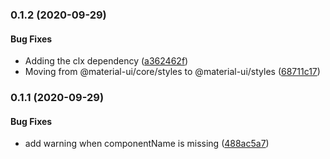 <a name="0.1.2"></a>
### 0.1.2 (2020-09-29)


#### Bug Fixes

* Adding the clx dependency ([a362462f](git+https://github.com/osequi/new-component.git/commit/a362462f))
* Moving from @material-ui/core/styles to @material-ui/styles ([68711c17](git+https://github.com/osequi/new-component.git/commit/68711c17))


<a name="0.1.1"></a>
### 0.1.1 (2020-09-29)


#### Bug Fixes

* add warning when componentName is missing ([488ac5a7](git+https://github.com/osequi/new-component.git/commit/488ac5a7))

